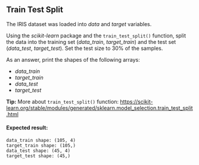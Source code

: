 ## Train Test Split

The IRIS dataset was loaded into *data* and *target* variables.

Using the *scikit-learn* package and the `train_test_split()` function, split the data into the training set (*data_train*, *target_train*) and the test set (*data_test*, *target_test*). Set the test size to 30% of the samples.

As an answer, print the shapes of the following arrays:

* *data_train*
* *target_train*
* *data_test*
* *target_test*

**Tip:** More about `train_test_split()` function: https://scikit-learn.org/stable/modules/generated/sklearn.model_selection.train_test_split.html

#### Expected result:
```
data_train shape: (105, 4)
target_train shape: (105,)
data_test shape: (45, 4)
target_test shape: (45,)
```